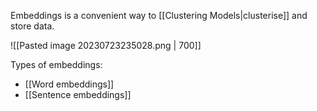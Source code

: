 Embeddings is a convenient way to [[Clustering Models|clusterise]] and store data.

![[Pasted image 20230723235028.png | 700]]

Types of embeddings:
- [[Word embeddings]]
- [[Sentence embeddings]]